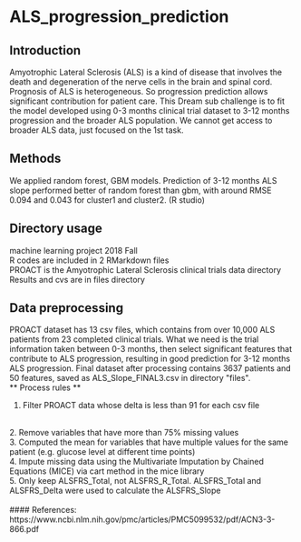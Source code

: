 # ALS_progression_prediction
## Introduction
Amyotrophic Lateral Sclerosis (ALS) is a kind of disease that involves the death and degeneration of the nerve cells in the brain and spinal cord. Prognosis of ALS is heterogeneous. So progression prediction allows significant contribution for patient care. This Dream sub challenge is to fit the model developed using 0-3 months clinical trial dataset to 3-12 months progression and the broader ALS population. We cannot get access to broader ALS data, just focused on the 1st task.
<br>
## Methods
We applied random forest, GBM models. Prediction of 3-12 months ALS slope performed better of random forest than gbm, with around RMSE 0.094 and 0.043 for cluster1 and cluster2. (R studio)
<br>
## Directory usage
machine learning project 2018 Fall
<br>
R codes are included in 2 RMarkdown files
<br>
PROACT is the  Amyotrophic Lateral Sclerosis clinical trials data directory
<br>
Results and cvs are in files directory
<br>
## Data preprocessing
PROACT dataset has 13 csv files, which contains from over 10,000 ALS patients from 23 completed clinical trials. What we need is the trial information taken between 0-3 months, then select significant features that contribute to ALS progression, resulting in good prediction for 3-12 months ALS progression. Final dataset after processing contains 3637 patients and 50 features, saved as ALS_Slope_FINAL3.csv in directory "files".
<br>
** Process rules **
<br>
1. Filter PROACT data whose delta is less than 91 for each csv file
<br>
2. Remove variables that have more than 75% missing values
<br>
3. Computed the mean for variables that have multiple values for the same patient (e.g. glucose level at different time points)
<br>
4. Impute missing data using the Multivariate Imputation by Chained Equations (MICE) via cart method in the mice library
<br>
5. Only keep ALSFRS_Total, not ALSFRS_R_Total. ALSFRS_Total and ALSFRS_Delta were used to calculate the ALSFRS_Slope


<br>
<br>
#### References:
https://www.ncbi.nlm.nih.gov/pmc/articles/PMC5099532/pdf/ACN3-3-866.pdf
